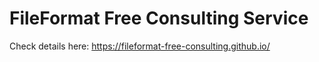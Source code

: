 # FileFormat Free Consulting Service

Check details here: https://fileformat-free-consulting.github.io/
